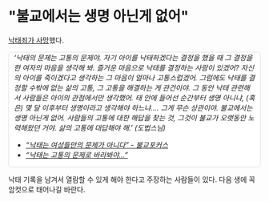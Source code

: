 # "불교에서는 생명 아닌게 없어"

[낙태죄가 사망](http://www.ohmynews.com/NWS_Web/View/at_pg.aspx?CNTN_CD=A0002527430&CMPT_CD=RPORT)했다.

<div style="
background-color: #fff;
border: 1px solid #e0e0e0!important;
border-radius: 5px;
margin-top: 5px;
margin-bottom: 5px;
padding: 0 10px;
font-style: italic;
">
‘낙태의 문제는 고통의 문제야. 자기 아이를 낙태하겠다는 결정을 했을 때 그 결정을 한 여자의 마음을 생각해 봐. 즐거운 마음으로 낙태를 결정하는 사람이 있겠어? 자신의 아이를 죽이겠다고 생각하는 그 마음이 얼마나 고통스럽겠어. 그럼에도 낙태를 결정할 수밖에 없는 삶의 고통, 그 고통을 해결하는 게 관건이야. 그 동안 낙태 관련해서 사람들은 아이의 관점에서만 생각했어. 태 안에 들어선 순간부터 생명 아니냐, (혹은) 몇 달 이후부터 생명이라고 생각해야 하느냐…. 그게 무슨 상관이야. 불교에서는 생명 아닌게 없어. 사람들의 고통에 대한 해답을 찾는 것, 그것이 불교가 오랫동안 노력해왔던 거야. 삶의 고통에 대답해야 해.’ (도법스님)

- [“낙태는 여성들만의 문제가 아니다” - 불교포커스](http://www.bulgyofocus.net/news/articleView.html?idxno=79105)
- [“낙태는 고통의 문제로 바라봐야…”](http://www.ibulgyo.com/news/articleView.html?idxno=164450)
</div>

낙태 기록을 남겨서 열람할 수 있게 해야 한다고 주장하는 사람들이 있다. 다음 생에 꼭 암컷으로 태어나길 바란다.